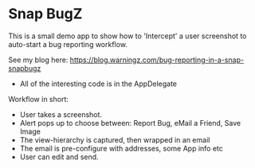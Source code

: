 #  Snap BugZ
This is a small demo app to show how to 'Intercept' a user screenshot to auto-start a bug reporting workflow.

See my blog here: https://blog.warningz.com/bug-reporting-in-a-snap-snapbugz

- All of the interesting code is in the AppDelegate

Workflow in short:

- User takes a screenshot.
- Alert pops up to choose between: Report Bug, eMail a Friend, Save Image
- The view-hierarchy is captured, then wrapped in an email
- The email is pre-configure with addresses, some App info etc
- User can edit and send.
